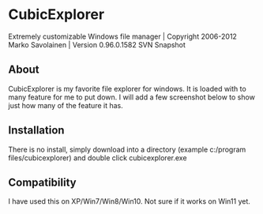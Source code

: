# CubicExplorer
Extremely customizable Windows file manager | Copyright 2006-2012 Marko Savolainen | Version 0.96.0.1582 SVN Snapshot

## About
CubicExplorer is my favorite file explorer for windows. It is loaded with to many feature for me to put down.
I will add a few screenshot below to show just how many of the feature it has.

## Installation
There is no install, simply download into a directory (example c:/program files/cubicexplorer) and double click cubicexplorer.exe

## Compatibility
I have used this on XP/Win7/Win8/Win10. Not sure if it works on Win11 yet. 


